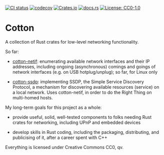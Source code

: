 [![CI status](https://github.com/pdh11/cotton/actions/workflows/ci.yml/badge.svg)](https://github.com/pdh11/cotton/actions) [![codecov](https://codecov.io/gh/pdh11/cotton/branch/main/graph/badge.svg?token=SMSZEPGRHA)](https://codecov.io/gh/pdh11/cotton) [![Crates.io](https://img.shields.io/crates/v/cotton-netif)](https://crates.io/crates/cotton-netif) [![docs.rs](https://img.shields.io/docsrs/cotton-netif)](https://docs.rs/cotton-netif/latest/cotton_netif/) [![License: CC0-1.0](https://img.shields.io/badge/License-CC0_1.0-lightgrey.svg)](http://creativecommons.org/publicdomain/zero/1.0/)

# Cotton

A collection of Rust crates for low-level networking functionality.

So far:

 - [cotton-netif](https://crates.io/crates/cotton-netif): enumerating
   available network interfaces and their IP addresses, including
   ongoing (asynchronous) comings and goings of network interfaces
   (e.g. on USB hotplug/unplug); so far, for Linux only

 - [cotton-ssdp](https://crates.io/crates/cotton-ssdp): implementing
   SSDP, the Simple Service Discovery Protocol, a mechanism for
   discovering available resources (service) on a local network. Uses
   cotton-netif, in order to do the Right Thing on multi-homed hosts.

My long-term goals for this project as a whole:

 - provide useful, solid, well-tested components to folks needing Rust
   crates for networking, including UPnP and embedded devices

 - develop skills in Rust coding, including the packaging,
   distributing, and publicising of it, after a career spent with C++

Everything is licensed under Creative Commons CC0, qv.
